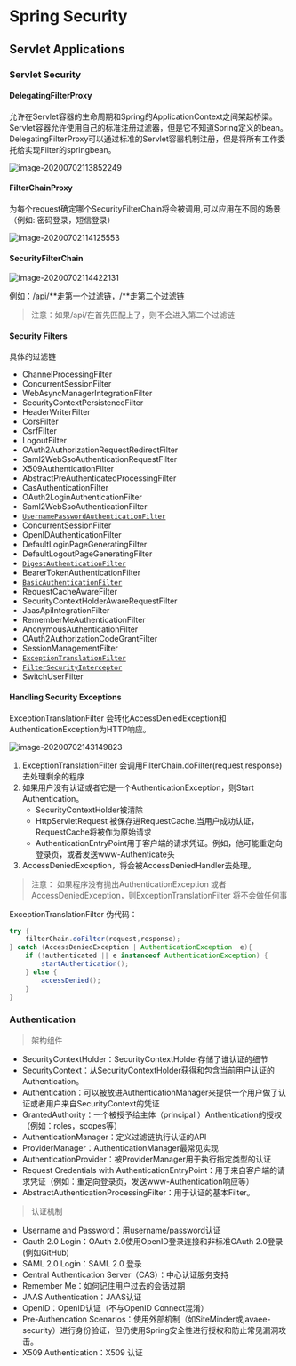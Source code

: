 # Spring Security

## Servlet Applications

### Servlet Security

#### DelegatingFilterProxy

允许在Servlet容器的生命周期和Spring的ApplicationContext之间架起桥梁。Servlet容器允许使用自己的标准注册过滤器，但是它不知道Spring定义的bean。DelegatingFilterProxy可以通过标准的Servlet容器机制注册，但是将所有工作委托给实现Filter的springbean。

<img src="C:\Users\Administrator\AppData\Roaming\Typora\typora-user-images\image-20200702113852249.png" alt="image-20200702113852249"/>

#### FilterChainProxy

为每个request确定哪个SecurityFilterChain将会被调用,可以应用在不同的场景（例如: 密码登录，短信登录）

![image-20200702114125553](C:\Users\Administrator\AppData\Roaming\Typora\typora-user-images\image-20200702114125553.png)

#### SecurityFilterChain

![image-20200702114422131](C:\Users\Administrator\AppData\Roaming\Typora\typora-user-images\image-20200702114422131.png)

例如：/api/**走第一个过滤链，/**走第二个过滤链

>  注意：如果/api/在首先匹配上了，则不会进入第二个过滤链

#### Security Filters

具体的过滤链

- ChannelProcessingFilter
- ConcurrentSessionFilter
- WebAsyncManagerIntegrationFilter
- SecurityContextPersistenceFilter
- HeaderWriterFilter
- CorsFilter
- CsrfFilter
- LogoutFilter
- OAuth2AuthorizationRequestRedirectFilter
- Saml2WebSsoAuthenticationRequestFilter
- X509AuthenticationFilter
- AbstractPreAuthenticatedProcessingFilter
- CasAuthenticationFilter
- OAuth2LoginAuthenticationFilter
- Saml2WebSsoAuthenticationFilter
- [`UsernamePasswordAuthenticationFilter`](https://docs.spring.io/spring-security/site/docs/5.3.2.RELEASE/reference/html5/#servlet-authentication-usernamepasswordauthenticationfilter)
- ConcurrentSessionFilter
- OpenIDAuthenticationFilter
- DefaultLoginPageGeneratingFilter
- DefaultLogoutPageGeneratingFilter
- [`DigestAuthenticationFilter`](https://docs.spring.io/spring-security/site/docs/5.3.2.RELEASE/reference/html5/#servlet-authentication-digest)
- BearerTokenAuthenticationFilter
- [`BasicAuthenticationFilter`](https://docs.spring.io/spring-security/site/docs/5.3.2.RELEASE/reference/html5/#servlet-authentication-basic)
- RequestCacheAwareFilter
- SecurityContextHolderAwareRequestFilter
- JaasApiIntegrationFilter
- RememberMeAuthenticationFilter
- AnonymousAuthenticationFilter
- OAuth2AuthorizationCodeGrantFilter
- SessionManagementFilter
- [`ExceptionTranslationFilter`](https://docs.spring.io/spring-security/site/docs/5.3.2.RELEASE/reference/html5/#servlet-exceptiontranslationfilter)
- [`FilterSecurityInterceptor`](https://docs.spring.io/spring-security/site/docs/5.3.2.RELEASE/reference/html5/#servlet-authorization-filtersecurityinterceptor)
- SwitchUserFilter

#### Handling Security Exceptions

ExceptionTranslationFilter 会转化AccessDeniedException和AuthenticationException为HTTP响应。

![image-20200702143149823](C:\Users\Administrator\AppData\Roaming\Typora\typora-user-images\image-20200702143149823.png)

1. ExceptionTranslationFilter 会调用FilterChain.doFilter(request,response)去处理剩余的程序
2. 如果用户没有认证或者它是一个AuthenticationException，则Start Authentication。
   - SecurityContextHolder被清除
   - HttpServletRequest 被保存进RequestCache.当用户成功认证，RequestCache将被作为原始请求
   - AuthenticationEntryPoint用于客户端的请求凭证。例如，他可能重定向登录页，或者发送www-Authenticate头
3. AccessDeniedException，将会被AccessDeniedHandler去处理。

>注意： 如果程序没有抛出AuthenticationException 或者AccessDeniedException，则ExceptionTranslationFilter 将不会做任何事

ExceptionTranslationFilter 伪代码：

```java
try {
    filterChain.doFilter(request,response);
} catch (AccessDeniedException | AuthenticationException  e){
    if (!authenticated || e instanceof AuthenticationException) {
        startAuthentication();
    } else {
        accessDenied();
    }
}
```

### Authentication

> 架构组件

- SecurityContextHolder：SecurityContextHolder存储了谁认证的细节
- SecurityContext：从SecurityContextHolder获得和包含当前用户认证的Authentication。
- Authentication：可以被放进AuthenticationManager来提供一个用户做了认证或者用户来自SecurityContext的凭证
- GrantedAuthority：一个被授予给主体（principal ）Anthentication的授权（例如：roles，scopes等）
-  AuthenticationManager：定义过滤链执行认证的API
- ProviderManager：AuthenticationManager最常见实现
- AuthenticationProvider：被ProviderManager用于执行指定类型的认证
- Request Credentials with AuthenticationEntryPoint：用于来自客户端的请求凭证（例如：重定向登录页，发送www-Authentication响应等）
- AbstractAuthenticationProcessingFilter：用于认证的基本Filter。

> 认证机制

- Username and Password：用username/password认证
- Oauth 2.0 Login：OAuth 2.0使用OpenID登录连接和非标准OAuth 2.0登录(例如GitHub)
- SAML 2.0 Login：SAML 2.0 登录
- Central Authentication Server（CAS）：中心认证服务支持
- Remember Me：如何记住用户过去的会话过期
- JAAS Authentication：JAAS认证
- OpenID：OpenID认证（不与OpenID Connect混淆）
- Pre-Authencation Scenarios：使用外部机制（如SiteMinder或javaee-security）进行身份验证，但仍使用Spring安全性进行授权和防止常见漏洞攻击。
- X509 Authentication：X509 认证